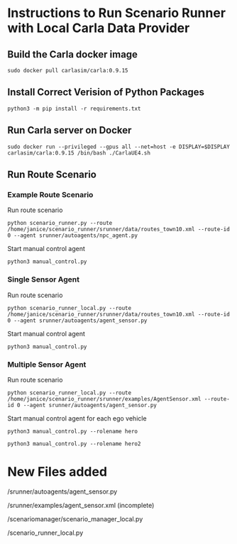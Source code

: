 # Instructions to Run Scenario Runner with Local Carla Data Provider 

## Build the Carla docker image
```commandline 
sudo docker pull carlasim/carla:0.9.15 
```

## Install Correct Verision of Python Packages

```commandline 
python3 -m pip install -r requirements.txt
```

## Run Carla server on Docker 
```commandline
sudo docker run --privileged --gpus all --net=host -e DISPLAY=$DISPLAY carlasim/carla:0.9.15 /bin/bash ./CarlaUE4.sh
```

## Run Route Scenario 

### Example Route Scenario 
Run route scenario
```commandline 
python scenario_runner.py --route /home/janice/scenario_runner/srunner/data/routes_town10.xml --route-id 0 --agent srunner/autoagents/npc_agent.py
```

Start manual control agent 
```commandline 
python3 manual_control.py 
```

### Single Sensor Agent 
Run route scenario
```commandline 
python scenario_runner_local.py --route /home/janice/scenario_runner/srunner/data/routes_town10.xml --route-id 0 --agent srunner/autoagents/agent_sensor.py
```

Start manual control agent 
```commandline 
python3 manual_control.py 
```

### Multiple Sensor Agent 
Run route scenario
```commandline 
python scenario_runner_local.py --route /home/janice/scenario_runner/srunner/examples/AgentSensor.xml --route-id 0 --agent srunner/autoagents/agent_sensor.py
```

Start manual control agent for each ego vehicle 
```commandline 
python3 manual_control.py --rolename hero
```

```commandline 
python3 manual_control.py --rolename hero2
```

# New Files added 

/srunner/autoagents/agent_sensor.py 

/srunner/examples/agent_sensor.xml (incomplete)

/scenariomanager/scenario_manager_local.py 

/scenario_runner_local.py 